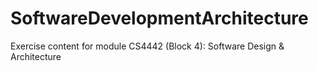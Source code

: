 # SoftwareDevelopmentArchitecture
Exercise content for module CS4442 (Block 4): Software Design & Architecture




